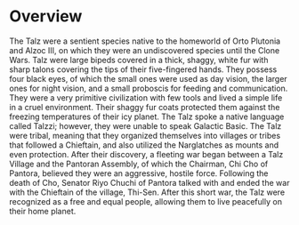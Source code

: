 # Overview

The Talz were a sentient species native to the homeworld of Orto Plutonia and Alzoc III, on which they were an undiscovered species until the Clone Wars.
Talz were large bipeds covered in a thick, shaggy, white fur with sharp talons covering the tips of their five-fingered hands.
They possess four black eyes, of which the small ones were used as day vision, the larger ones for night vision, and a small proboscis for feeding and communication.
They were a very primitive civilization with few tools and lived a simple life in a cruel environment.
Their shaggy fur coats protected them against the freezing temperatures of their icy planet.
The Talz spoke a native language called Talzzi; however, they were unable to speak Galactic Basic.
The Talz were tribal, meaning that they organized themselves into villages or tribes that followed a Chieftain, and also utilized the Narglatches as mounts and even protection.
After their discovery, a fleeting war began between a Talz Village and the Pantoran Assembly, of which the Chairman, Chi Cho of Pantora, believed they were an aggressive, hostile force.
Following the death of Cho, Senator Riyo Chuchi of Pantora talked with and ended the war with the Chieftain of the village, Thi-Sen.
After this short war, the Talz were recognized as a free and equal people, allowing them to live peacefully on their home planet.
